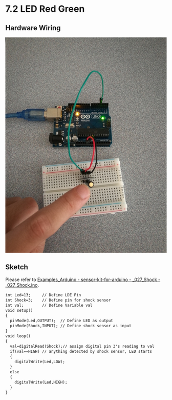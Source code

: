 # 7.2 LED Red Green

## Hardware Wiring
![Image](../../Examples/sensor-kit-for-arduino/027_shock.jpg)

## Sketch
Please refer to [Examples_Arduino - sensor-kit-for-arduino - _027_Shock - _027_Shock.ino](https://github.com/LongerVisionRobot/Examples_Arduino/blob/master/sensor-kit-for-arduino/_027_Shock/_027_Shock.ino).
```
int Led=13;     // Define LDE Pin
int Shock=3;    // Define pin for shock sensor
int val;        // Define Variable val
void setup()
{
  pinMode(Led,OUTPUT);  // Define LED as output
  pinMode(Shock,INPUT); // Define shock sensor as input
}
void loop()
{
  val=digitalRead(Shock);// assign digital pin 3's reading to val
  if(val==HIGH) // anything detected by shock sensor, LED starts
  {
    digitalWrite(Led,LOW);
  }
  else
  {
    digitalWrite(Led,HIGH);
  }
}
```